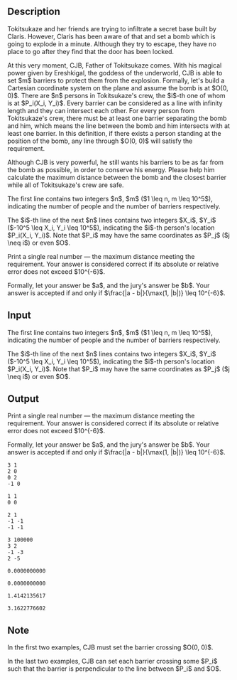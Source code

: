 ## Description

<div><p>Tokitsukaze and her friends are trying to infiltrate a secret base built by Claris. However, Claris has been aware of that and set a bomb which is going to explode in a minute. Although they try to escape, they have no place to go after they find that the door has been locked.</p><p>At this very moment, CJB, Father of Tokitsukaze comes. With his magical power given by Ereshkigal, the goddess of the underworld, CJB is able to set $m$ barriers to protect them from the explosion. Formally, let's build a Cartesian coordinate system on the plane and assume the bomb is at $O(0, 0)$. There are $n$ persons in Tokitsukaze's crew, the $i$-th one of whom is at $P_i(X_i, Y_i)$. Every barrier can be considered as a line with infinity length and they can intersect each other. For every person from Tokitsukaze's crew, there must be at least one barrier separating the bomb and him, which means the line between the bomb and him intersects with at least one barrier. In this definition, if there exists a person standing at the position of the bomb, any line through $O(0, 0)$ will satisfy the requirement.</p><p>Although CJB is very powerful, he still wants his barriers to be as far from the bomb as possible, in order to conserve his energy. Please help him calculate the maximum distance between the bomb and the closest barrier while all of Tokitsukaze's crew are safe.</p></div><div class="input-specification"><p>The first line contains two integers $n$, $m$ ($1 \leq n, m \leq 10^5$), indicating the number of people and the number of barriers respectively.</p><p>The $i$-th line of the next $n$ lines contains two integers $X_i$, $Y_i$ ($-10^5 \leq X_i, Y_i \leq 10^5$), indicating the $i$-th person's location $P_i(X_i, Y_i)$. Note that $P_i$ may have the same coordinates as $P_j$ ($j \neq i$) or even $O$.</p></div><div class="output-specification"><p>Print a single real number&nbsp;— the maximum distance meeting the requirement. Your answer is considered correct if its absolute or relative error does not exceed $10^{-6}$.</p><p>Formally, let your answer be $a$, and the jury's answer be $b$. Your answer is accepted if and only if $\frac{|a - b|}{\max(1, |b|)} \leq 10^{-6}$.</p></div>

## Input

<p>The first line contains two integers $n$, $m$ ($1 \leq n, m \leq 10^5$), indicating the number of people and the number of barriers respectively.</p><p>The $i$-th line of the next $n$ lines contains two integers $X_i$, $Y_i$ ($-10^5 \leq X_i, Y_i \leq 10^5$), indicating the $i$-th person's location $P_i(X_i, Y_i)$. Note that $P_i$ may have the same coordinates as $P_j$ ($j \neq i$) or even $O$.</p>

## Output

<p>Print a single real number&nbsp;— the maximum distance meeting the requirement. Your answer is considered correct if its absolute or relative error does not exceed $10^{-6}$.</p><p>Formally, let your answer be $a$, and the jury's answer be $b$. Your answer is accepted if and only if $\frac{|a - b|}{\max(1, |b|)} \leq 10^{-6}$.</p>





```input1
3 1
2 0
0 2
-1 0
```




```input2
1 1
0 0
```




```input3
2 1
-1 -1
-1 -1
```




```input4
3 100000
3 2
-1 -3
2 -5
```




```output1
0.0000000000
```




```output2
0.0000000000
```




```output3
1.4142135617
```




```output4
3.1622776602
```



## Note

<p>In the first two examples, CJB must set the barrier crossing $O(0, 0)$.</p><p>In the last two examples, CJB can set each barrier crossing some $P_i$ such that the barrier is perpendicular to the line between $P_i$ and $O$.</p>
